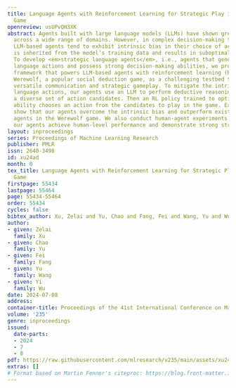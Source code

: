 ```yaml
---
title: Language Agents with Reinforcement Learning for Strategic Play in the Werewolf
  Game
openreview: usUPvQH3XK
abstract: Agents built with large language models (LLMs) have shown great potential
  across a wide range of domains. However, in complex decision-making tasks, pure
  LLM-based agents tend to exhibit intrinsic bias in their choice of actions, which
  is inherited from the model’s training data and results in suboptimal performance.
  To develop <em>strategic language agents</em>, i.e., agents that generate flexible
  language actions and possess strong decision-making abilities, we propose a novel
  framework that powers LLM-based agents with reinforcement learning (RL). We consider
  Werewolf, a popular social deduction game, as a challenging testbed that emphasizes
  versatile communication and strategic gameplay. To mitigate the intrinsic bias in
  language actions, our agents use an LLM to perform deductive reasoning and generate
  a diverse set of action candidates. Then an RL policy trained to optimize the decision-making
  ability chooses an action from the candidates to play in the game. Extensive experiments
  show that our agents overcome the intrinsic bias and outperform existing LLM-based
  agents in the Werewolf game. We also conduct human-agent experiments and find that
  our agents achieve human-level performance and demonstrate strong strategic play.
layout: inproceedings
series: Proceedings of Machine Learning Research
publisher: PMLR
issn: 2640-3498
id: xu24ad
month: 0
tex_title: Language Agents with Reinforcement Learning for Strategic Play in the Werewolf
  Game
firstpage: 55434
lastpage: 55464
page: 55434-55464
order: 55434
cycles: false
bibtex_author: Xu, Zelai and Yu, Chao and Fang, Fei and Wang, Yu and Wu, Yi
author:
- given: Zelai
  family: Xu
- given: Chao
  family: Yu
- given: Fei
  family: Fang
- given: Yu
  family: Wang
- given: Yi
  family: Wu
date: 2024-07-08
address:
container-title: Proceedings of the 41st International Conference on Machine Learning
volume: '235'
genre: inproceedings
issued:
  date-parts:
  - 2024
  - 7
  - 8
pdf: https://raw.githubusercontent.com/mlresearch/v235/main/assets/xu24ad/xu24ad.pdf
extras: []
# Format based on Martin Fenner's citeproc: https://blog.front-matter.io/posts/citeproc-yaml-for-bibliographies/
---
```

